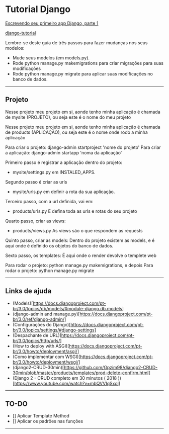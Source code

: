 # Tutorial Django

[Escrevendo seu primeiro app Django, parte 1](https://docs.djangoproject.com/pt-br/3.0/intro/tutorial01/)

[django-tutorial](https://github.com/jruizvar/django-tutorial)

Lembre-se deste guia de três passos para fazer mudanças nos seus modelos:
- Mude seus modelos (em models.py).
- Rode python manage.py makemigrations para criar migrações para suas modificações
- Rode python manage.py migrate para aplicar suas modificações no banco de dados.

***

## Projeto

Nesse projeto meu projeto em si, aonde tenho minha aplicação é chamada de mysite (PROJETO), ou seja este é o nome do meu projeto

Nesse projeto meu projeto em si, aonde tenho minha aplicação é chamada de products (APLICAÇÃO), ou seja este é o nome onde rodo a minha aplicação

Para criar o projeto: django-admin startproject 'nome do projeto'
Para criar a aplicação: django-admin startapp 'noma da aplicação'

Primeiro passo é registrar a aplicação dentro do projeto:
 - mysite/settings.py em INSTALED_APPS.

Segundo passo é criar as urls
 - mysite/urls.py em definir a rota da sua aplicação.

Terceiro passo, com a url definida, vai em:
- products/urls.py
E defina toda as urls e rotas do seu projeto

Quarto passo, criar as views:
- products/views.py
As views são o que respondem as requests

Quinto passo, criar as models:
Dentro do projeto existem as models, e é aqui onde é definido os objetos do banco de dados.

Sexto passo, os templates:
É aqui onde o render devolve o templete web

Para rodar o projeto: python manage.py makemigrations, e depois
Para rodar o projeto: python manage.py migrate

***

## Links de ajuda

- (Models)[https://docs.djangoproject.com/pt-br/3.0/topics/db/models/#module-django.db.models]
- (django-admin and manage.py)[https://docs.djangoproject.com/pt-br/3.0/ref/django-admin/]
- (Configurações do Django)[https://docs.djangoproject.com/pt-br/3.0/topics/settings/#django-settings]
- (Despachante de URL)[https://docs.djangoproject.com/pt-br/3.0/topics/http/urls/]
- (How to deploy with ASGI)[https://docs.djangoproject.com/pt-br/3.0/howto/deployment/asgi/]
- (Como implementar com WSGI)[https://docs.djangoproject.com/pt-br/3.0/howto/deployment/wsgi/]
- (django2-CRUD-30min)[https://github.com/Gpzim98/django2-CRUD-30min/blob/master/products/templates/prod-delete-confirm.html]
- (Django 2 - CRUD completo em 30 minutos ( 2018 ))[https://www.youtube.com/watch?v=mbQVVIqSxoI]

***

## TO-DO

- [] Aplicar Template Method
- [] Aplicar os padrões nas funções

***
